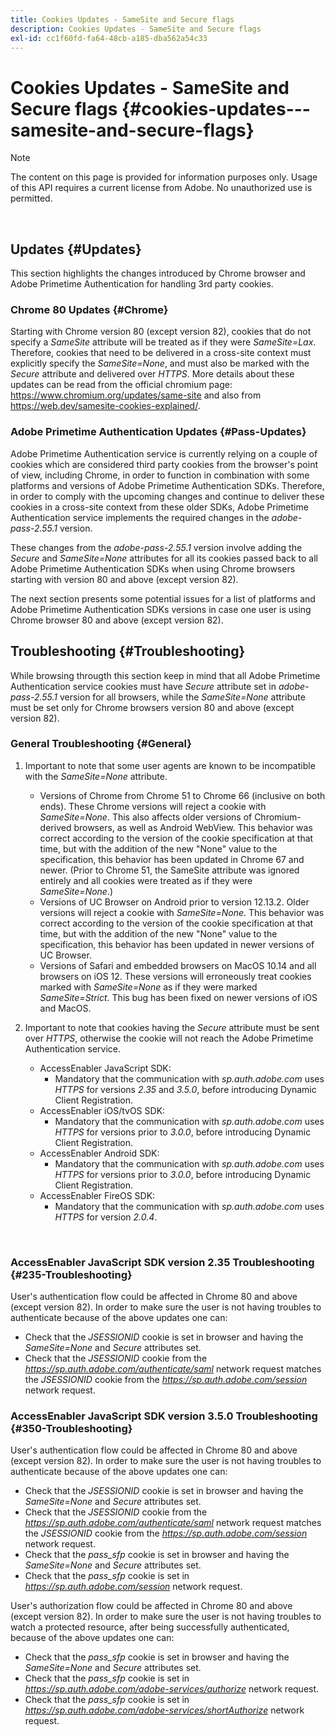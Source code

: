 ```yaml
---
title: Cookies Updates - SameSite and Secure flags
description: Cookies Updates - SameSite and Secure flags
exl-id: cc1f60fd-fa64-48cb-a185-dba562a54c33
---
```

# Cookies Updates - SameSite and Secure flags {#cookies-updates---samesite-and-secure-flags}

>[!NOTE]
>
>The content on this page is provided for information purposes only. Usage of this API requires a current license from Adobe. No unauthorized use is permitted.

</br>


## Updates {#Updates}

This section highlights the changes introduced by Chrome browser and Adobe Primetime Authentication for handling 3rd party cookies.

 

### Chrome 80 Updates {#Chrome}

Starting with Chrome version 80 (except version 82), cookies that do not specify a *SameSite* attribute will be treated as if they were *SameSite=Lax*. Therefore, cookies that need to be delivered in a cross-site context must explicitly specify the *SameSite=None*, and must also be marked with the *Secure* attribute and delivered over *HTTPS*. More details about these updates can be read from the official chromium page: <https://www.chromium.org/updates/same-site> and also from <https://web.dev/samesite-cookies-explained/>.


### Adobe Primetime Authentication Updates {#Pass-Updates}

Adobe Primetime Authentication service is currently relying on a couple of cookies which are considered third party cookies from the browser's point of view, including Chrome, in order to function in combination with some platforms and versions of Adobe Primetime Authentication SDKs. Therefore, in order to comply with the upcoming changes and continue to deliver these cookies in a cross-site context from these older SDKs, Adobe Primetime Authentication service implements the required changes in the *adobe-pass-2.55.1* version.

These changes from the *adobe-pass-2.55.1* version involve adding the *Secure* and *SameSite=None* attributes for all its cookies passed back to all Adobe Primetime Authentication SDKs when using Chrome browsers starting with version 80 and above (except version 82).

The next section presents some potential issues for a list of platforms and Adobe Primetime Authentication SDKs versions in case one user is using Chrome browser 80 and above (except version 82).

## Troubleshooting {#Troubleshooting}

While browsing througth this section keep in mind that all Adobe Primetime Authentication service cookies must have *Secure* attribute set in *adobe-pass-2.55.1* version for all browsers, while the *SameSite=None* attribute must be set only for Chrome browsers version 80 and above (except version 82).


### General Troubleshooting {#General}

1.  Important to note that some user agents are known to be incompatible with the *SameSite=None* attribute.

    - Versions of Chrome from Chrome 51 to Chrome 66 (inclusive on both ends). These Chrome versions will reject a cookie with *SameSite=None*. This also affects older versions of Chromium-derived browsers, as well as Android WebView. This behavior was correct according to the version of the cookie specification at that time, but with the addition of the new "None" value to the specification, this behavior has been updated in Chrome 67 and newer. (Prior to Chrome 51, the SameSite attribute was ignored entirely and all cookies were treated as if they were *SameSite=None*.)
    - Versions of UC Browser on Android prior to version 12.13.2. Older versions will reject a cookie with *SameSite=None*. This behavior was correct according to the version of the cookie specification at that time, but with the addition of the new "None" value to the specification, this behavior has been updated in newer versions of UC Browser.
    - Versions of Safari and embedded browsers on MacOS 10.14 and all browsers on iOS 12. These versions will erroneously treat cookies marked with *SameSite=None* as if they were marked *SameSite=Strict*. This bug has been fixed on newer versions of iOS and MacOS.


1. Important to note that cookies having the *Secure* attribute must be sent over *HTTPS*, otherwise the cookie will not reach the Adobe Primetime Authentication service.

    - AccessEnabler JavaScript SDK:
        - Mandatory that the communication with *sp.auth.adobe.com* uses *HTTPS* for versions *2.35* and *3.5.0*, before introducing Dynamic Client Registration.
    - AccessEnabler iOS/tvOS SDK:
        - Mandatory that the communication with *sp.auth.adobe.com* uses *HTTPS* for versions prior to *3.0.0*, before introducing Dynamic Client Registration.
    - AccessEnabler Android SDK:
        - Mandatory that the communication with *sp.auth.adobe.com* uses *HTTPS* for versions prior to *3.0.0*, before introducing Dynamic Client Registration.
    - AccessEnabler FireOS SDK:
        - Mandatory that the communication with *sp.auth.adobe.com* uses *HTTPS* for version *2.0.4*.

</br>

### AccessEnabler JavaScript SDK version 2.35 Troubleshooting {#235-Troubleshooting}

User's authentication flow could be affected in Chrome 80 and above (except version 82). In order to make sure the user is not having troubles to authenticate because of the above updates one can:

- Check that the *JSESSIONID* cookie is set in browser and having the *SameSite=None* and *Secure* attributes set. 
- Check that the *JSESSIONID* cookie from the *https://sp.auth.adobe.com/authenticate/saml* network request matches the *JSESSIONID* cookie from the *https://sp.auth.adobe.com/session* network request.


### AccessEnabler JavaScript SDK version 3.5.0 Troubleshooting {#350-Troubleshooting}

User's authentication flow could be affected in Chrome 80 and above (except version 82). In order to make sure the user is not having troubles to authenticate because of the above updates one can:

- Check that the *JSESSIONID* cookie is set in browser and having the *SameSite=None* and *Secure* attributes set. 
- Check that the *JSESSIONID* cookie from the *https://sp.auth.adobe.com/authenticate/saml* network request matches the *JSESSIONID* cookie from the *https://sp.auth.adobe.com/session* network request.
- Check that the *pass\_sfp* cookie is set in browser and having the *SameSite=None* and *Secure* attributes set.
- Check that the *pass\_sfp* cookie is set in *https://sp.auth.adobe.com/session* network request.


User's authorization flow could be affected in Chrome 80 and above (except version 82). In order to make sure the user is not having troubles to watch a protected resource, after being successfully authenticated,  because of the above updates one can:

- Check that the *pass\_sfp* cookie is set in browser and having the *SameSite=None* and *Secure* attributes set.
- Check that the *pass\_sfp* cookie is set in *https://sp.auth.adobe.com/adobe-services/authorize* network request.
- Check that the *pass\_sfp* cookie is set in *https://sp.auth.adobe.com/adobe-services/shortAuthorize* network request.
